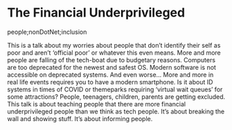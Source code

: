 # The Financial Underprivileged

people;nonDotNet;inclusion

This is a talk about my worries about people that don’t identify their self as poor and aren’t ‘official poor’ or whatever this even means. More and more people are falling of the tech-boat due to budgetary reasons. Computers are too deprecated for the newest and safest OS. Modern software is not accessible on deprecated systems. And even worse… More and more in real life events requires you to have a modern smartphone. Is it about ID systems in times of COVID or themeparks requiring ‘virtual wait queues’ for some attractions? People, teenagers, children, parents are getting excluded. This talk is about teaching people that there are more financial underprivileged people than we think as tech people. It’s about breaking the wall and showing stuff. It’s about informing people.
